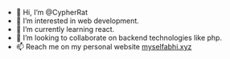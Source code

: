 - 👋 Hi, I’m @CypherRat
- 👀 I’m interested in web development.
- 🌱 I’m currently learning react.
- 💞️ I’m looking to collaborate on backend technologies like php.
- 📫 Reach me on my personal website <a href="https://myselfabhi.xyz">myselfabhi.xyz</a>

<!---
CypherRat/CypherRat is a ✨ special ✨ repository because its `README.md` (this file) appears on your GitHub profile.
You can click the Preview link to take a look at your changes.
--->
